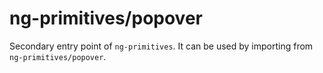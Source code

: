# ng-primitives/popover

Secondary entry point of `ng-primitives`. It can be used by importing from `ng-primitives/popover`.
